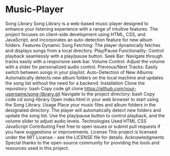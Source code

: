 # Music-Player
 Song Library Song Library is a web-based music player designed to enhance your listening experience with a range of intuitive features. The project focuses on client-side development using HTML, CSS, and JavaScript, and incorporates an auto-detection feature for new album folders.  Features Dynamic Song Fetching: The player dynamically fetches and displays songs from a local directory. Play/Pause Functionality: Control playback seamlessly with a play/pause button. Seek Bar: Navigate through tracks easily with a responsive seek bar. Volume Control: Adjust the volume with a slider for personalized audio control. Previous/Next Tracks: Easily switch between songs in your playlist. Auto-Detection of New Albums: Automatically detects new album folders on the local machine and updates the song list without the need for a backend. Installation Clone the repository:  bash Copy code git clone https://github.com/your-username/song-library.git Navigate to the project directory:  bash Copy code cd song-library Open index.html in your web browser to start using the Song Library.  Usage Place your music files and album folders in the designated directory. The player will automatically detect new folders and update the song list. Use the play/pause button to control playback, and the volume slider to adjust audio levels. Technologies Used HTML CSS JavaScript Contributing Feel free to open issues or submit pull requests if you have suggestions or improvements.  License This project is licensed under the MIT License - see the LICENSE file for details.  Acknowledgments Special thanks to the open-source community for providing the tools and resources used in this project.
